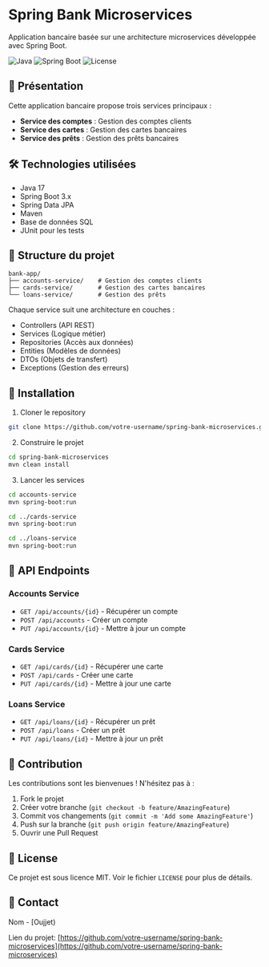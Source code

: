 # Spring Bank Microservices

Application bancaire basée sur une architecture microservices développée avec Spring Boot.

![Java](https://img.shields.io/badge/Java-17-orange)
![Spring Boot](https://img.shields.io/badge/Spring%20Boot-3.x-green)
![License](https://img.shields.io/badge/License-MIT-blue)

## 🏦 Présentation

Cette application bancaire propose trois services principaux :
- **Service des comptes** : Gestion des comptes clients
- **Service des cartes** : Gestion des cartes bancaires
- **Service des prêts** : Gestion des prêts bancaires

## 🛠 Technologies utilisées

- Java 17
- Spring Boot 3.x
- Spring Data JPA
- Maven
- Base de données SQL
- JUnit pour les tests

## 📁 Structure du projet

```
bank-app/
├── accounts-service/    # Gestion des comptes clients
├── cards-service/       # Gestion des cartes bancaires
└── loans-service/       # Gestion des prêts
```

Chaque service suit une architecture en couches :
- Controllers (API REST)
- Services (Logique métier)
- Repositories (Accès aux données)
- Entities (Modèles de données)
- DTOs (Objets de transfert)
- Exceptions (Gestion des erreurs)

## 🚀 Installation

1. Cloner le repository
```bash
git clone https://github.com/votre-username/spring-bank-microservices.git
```

2. Construire le projet
```bash
cd spring-bank-microservices
mvn clean install
```

3. Lancer les services
```bash
cd accounts-service
mvn spring-boot:run

cd ../cards-service
mvn spring-boot:run

cd ../loans-service
mvn spring-boot:run
```

## 📡 API Endpoints

### Accounts Service
- `GET /api/accounts/{id}` - Récupérer un compte
- `POST /api/accounts` - Créer un compte
- `PUT /api/accounts/{id}` - Mettre à jour un compte

### Cards Service
- `GET /api/cards/{id}` - Récupérer une carte
- `POST /api/cards` - Créer une carte
- `PUT /api/cards/{id}` - Mettre à jour une carte

### Loans Service
- `GET /api/loans/{id}` - Récupérer un prêt
- `POST /api/loans` - Créer un prêt
- `PUT /api/loans/{id}` - Mettre à jour un prêt

## 🤝 Contribution

Les contributions sont les bienvenues ! N'hésitez pas à :
1. Fork le projet
2. Créer votre branche (`git checkout -b feature/AmazingFeature`)
3. Commit vos changements (`git commit -m 'Add some AmazingFeature'`)
4. Push sur la branche (`git push origin feature/AmazingFeature`)
5. Ouvrir une Pull Request

## 📝 License

Ce projet est sous licence MIT. Voir le fichier `LICENSE` pour plus de détails.

## 📧 Contact
 Nom - [Oujjet)

Lien du projet: [https://github.com/votre-username/spring-bank-microservices](https://github.com/votre-username/spring-bank-microservices)
